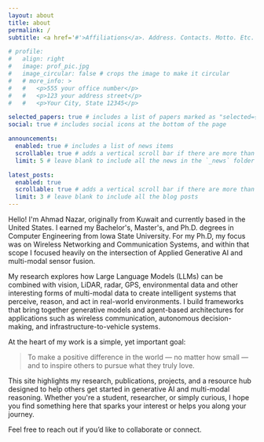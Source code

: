 ```yaml
---
layout: about
title: about
permalink: /
subtitle: <a href='#'>Affiliations</a>. Address. Contacts. Motto. Etc.

# profile:
#   align: right
#   image: prof_pic.jpg
#   image_circular: false # crops the image to make it circular
#   # more_info: >
#   #   <p>555 your office number</p>
#   #   <p>123 your address street</p>
#   #   <p>Your City, State 12345</p>

selected_papers: true # includes a list of papers marked as "selected={true}"
social: true # includes social icons at the bottom of the page

announcements:
  enabled: true # includes a list of news items
  scrollable: true # adds a vertical scroll bar if there are more than 3 news items
  limit: 5 # leave blank to include all the news in the `_news` folder

latest_posts:
  enabled: true
  scrollable: true # adds a vertical scroll bar if there are more than 3 new posts items
  limit: 3 # leave blank to include all the blog posts
---
```


Hello! I'm Ahmad Nazar, originally from Kuwait and currently based in the United States. I earned my Bachelor's, Master's, and Ph.D. degrees in Computer Engineering from Iowa State University. For my Ph.D, my focus was on Wireless Networking and Communication Systems, and within that scope I focused heavily on the intersection of Applied Generative AI and multi-modal sensor fusion.

My research explores how Large Language Models (LLMs) can be combined with vision, LiDAR, radar, GPS, environmental data and other interesting forms of multi-modal data to create intelligent systems that perceive, reason, and act in real-world environments. I build frameworks that bring together generative models and agent-based architectures for applications such as wireless communication, autonomous decision-making, and infrastructure-to-vehicle systems.

At the heart of my work is a simple, yet important goal:  
> To make a positive difference in the world — no matter how small — and to inspire others to pursue what they truly love.

This site highlights my research, publications, projects, and a resource hub designed to help others get started in generative AI and multi-modal reasoning. Whether you're a student, researcher, or simply curious, I hope you find something here that sparks your interest or helps you along your journey.

Feel free to reach out if you’d like to collaborate or connect.

